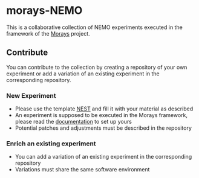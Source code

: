 # morays-NEMO

This is a collaborative collection of NEMO experiments executed in the framework of the [Morays](https://github.com/alexis-barge/morays) project.

## Contribute

You can contribute to the collection by creating a repository of your own experiment or add a variation of an existing experiment in the corresponding repository.

### New Experiment

- Please use the template [NEST](https://github.com/morays-NEMO/NEST) and fill it with your material as described
- An experiment is supposed to be executed in the Morays framework, please read the [documentation](https://github.com/alexis-barge/morays) to set up yours
- Potential patches and adjustments must be described in the repository


### Enrich an existing experiment

- You can add a variation of an existing experiment in the corresponding repository
- Variations must share the same software environment
